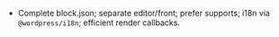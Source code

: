 - Complete block.json; separate editor/front; prefer supports; i18n via `@wordpress/i18n`; efficient render callbacks.
